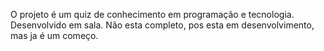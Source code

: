 O projeto é um quiz de conhecimento em programação e tecnologia. Desenvolvido em sala. Não esta completo, pos esta em desenvolvimento, mas ja é um começo.
